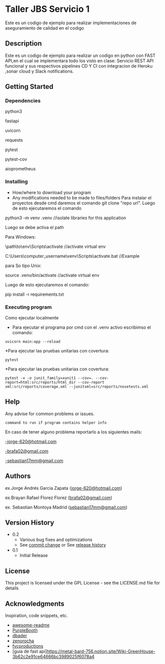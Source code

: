 # Taller JBS Servicio 1

Este es un codigo de ejemplo para realizar implementaciones de aseguramiento de calidad en el codigo

## Description

Este es un codigo de ejemplo para realizar un codigo en python con FAST API,en el cual se implementara todo los visto en clase:
Servicio REST API funcional y sus respectivos pipelines CD Y CI con integracion de Heroku ,sonar cloud y Slack notifications. 


## Getting Started

### Dependencies

python3

fastapi

uvicorn

requests

pytest

pytest-cov

aioprometheus

### Installing

* How/where to download your program
* Any modifications needed to be made to files/folders
Para instalar el proyectos desde cmd daremos el comando git clone "repo url".
Luego de esto ejecutaremos el comando 

python3 -m venv .venv   //isolate libraries for this application

Luego se debe activa el path 

Para Windows: 

\path\to\env\Scripts\activate  //activate virtual env

C:\Users\computer_username\venv\Scripts\activate.bat //Example

para So tipo Unix:

source .venv/bin/activate  //activate virtual env

Luego de esto ejecutaremos el comando:

pip install -r requirements.txt


### Executing program

Como ejecutar localmente

* Para ejecutar el programa por cmd con el .venv activo escribimso el comando:

```
uvicorn main:app --reload
```


*Para ejecutar las pruebas unitarias con covertura:
```
pytest 
```

*Para ejecutar las pruebas unitarias con covertura:
```
pytest -v -o junit_family=xunit1 --cov=. --cov-report=html:src/reports/html_dir --cov-report xml:src/reports/coverage.xml --junitxml=src/reports/nosetests.xml
```
## Help

Any advise for common problems or issues.
```
command to run if program contains helper info
```
En caso de tener alguno problema reportarlo a los siguientes mails:

-jorge-620@hotmail.com

-brafa02@gmail.com

-sebastian17mm@gmail.com


## Authors


ex.Jorge Andrés Garcia Zapata (jorge-620@hotmail.com)

ex.Brayan Rafael Florez Florez (brafa02@gmail.com)

ex. Sebastian Montoya Madrid (sebastian17mm@gmail.com)



## Version History

* 0.2
    * Various bug fixes and optimizations
    * See [commit change]() or See [release history]()
* 0.1
    * Initial Release

## License

This project is licensed under the GPL License - see the LICENSE.md file for details

## Acknowledgments

Inspiration, code snippets, etc.
* [awesome-readme](https://github.com/matiassingers/awesome-readme)
* [PurpleBooth](https://gist.github.com/PurpleBooth/109311bb0361f32d87a2)
* [dbader](https://github.com/dbader/readme-template)
* [zenorocha](https://gist.github.com/zenorocha/4526327)
* [fvcproductions](https://gist.github.com/fvcproductions/1bfc2d4aecb01a834b46)
* [guia de fast api]https://metal-bard-756.notion.site/Wiki-GreenHouse-3b62c2e91ce64666bc3989025f6078a4
